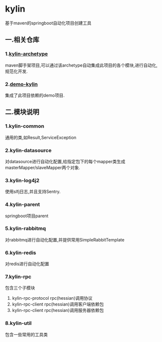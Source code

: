 # kylin
基于maven的springboot自动化项目创建工具

## 一.相关仓库
### 1.[kylin-archetype](http://github.com/wengyingjian/kylin-archetype)
maven脚手架项目,可以通过该archetype自动集成此项目的各个模块,进行自动化,规范化开发.

### 2.[demo-kylin](http;//github.com/wengyingjian/demo-kylin)
集成了此项目依赖的demo项目.

## 二.模块说明
### 1.kylin-common
通用的类,如Result,ServiceException

### 2.kylin-datasource
对datasource进行自动化配置,给指定包下的每个mapper类生成masterMapper/slaveMapper两个对象.

### 3.kylin-log4j2
使用slfj日志,并且支持Sentry.

### 4.kylin-parent
springboot项目parent

### 5.kylin-rabbitmq
对rabbitmq进行自动化配置,并提供常用SimpleRabbitTemplate

### 6.kylin-redis
对redis进行自动化配置

### 7.kylin-rpc
包含三个子模块

1. kylin-rpc-protocol rpc(hessian)调用协议
2. kylin-rpc-client rpc(hessian)调用客户端依赖包
3. kylin-rpc-client rpc(hessian)调用服务器依赖包

### 8.kylin-util
包含一些常用的工具类